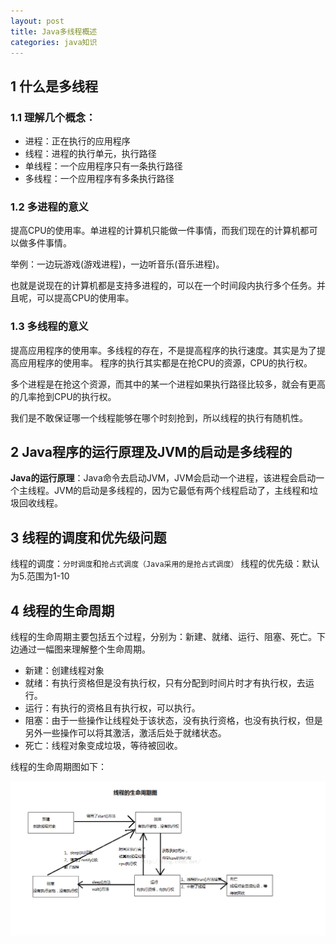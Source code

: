 ```yaml
---
layout: post
title: Java多线程概述
categories: java知识
---
```


## 1 什么是多线程 ##

### 1.1 理解几个概念： ###

-  进程：正在执行的应用程序
-  线程：进程的执行单元，执行路径
-  单线程：一个应用程序只有一条执行路径
-  多线程：一个应用程序有多条执行路径

### 1.2 多进程的意义 ###

提高CPU的使用率。单进程的计算机只能做一件事情，而我们现在的计算机都可以做多件事情。

举例：一边玩游戏(游戏进程)，一边听音乐(音乐进程)。

也就是说现在的计算机都是支持多进程的，可以在一个时间段内执行多个任务。并且呢，可以提高CPU的使用率。

### 1.3 多线程的意义 ###

提高应用程序的使用率。多线程的存在，不是提高程序的执行速度。其实是为了提高应用程序的使用率。
程序的执行其实都是在抢CPU的资源，CPU的执行权。

多个进程是在抢这个资源，而其中的某一个进程如果执行路径比较多，就会有更高的几率抢到CPU的执行权。

我们是不敢保证哪一个线程能够在哪个时刻抢到，所以线程的执行有随机性。

## 2 Java程序的运行原理及JVM的启动是多线程的 ##

**Java的运行原理**：Java命令去启动JVM，JVM会启动一个进程，该进程会启动一个主线程。JVM的启动是多线程的，因为它最低有两个线程启动了，主线程和垃圾回收线程。

## 3 线程的调度和优先级问题 ##

线程的调度：`分时调度`和`抢占式调度（Java采用的是抢占式调度）`
线程的优先级：默认为5.范围为1-10

## 4 线程的生命周期 ##

线程的生命周期主要包括五个过程，分别为：新建、就绪、运行、阻塞、死亡。下边通过一幅图来理解整个生命周期。

- 新建：创建线程对象
- 就绪：有执行资格但是没有执行权，只有分配到时间片时才有执行权，去运行。
- 运行：有执行的资格且有执行权，可以执行。
- 阻塞：由于一些操作让线程处于该状态，没有执行资格，也没有执行权，但是另外一些操作可以将其激活，激活后处于就绪状态。
- 死亡：线程对象变成垃圾，等待被回收。

线程的生命周期图如下：

![多线程生命周期图示](https://raw.githubusercontent.com/ADeveloperH/ADeveloperH.github.io/master/assets/20171203/01.png)
